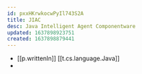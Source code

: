 ```yaml
---
id: pxxHKrwkocwPyIl743S2A
title: JIAC
desc: Java Intelligent Agent Componentware
updated: 1637898923751
created: 1637898879441
---
```



- [[p.writtenIn]] [[t.cs.language.Java]]
- 

